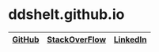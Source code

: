# ddshelt.github.io

[GitHub](https://github.com/ddshelt/) | [StackOverFlow](https://stackoverflow.com/users/10236866/derrick-shelton) | [LinkedIn](https://www.linkedin.com/in/derrick-shelton-18887116a/)
----- | ----- | -----
